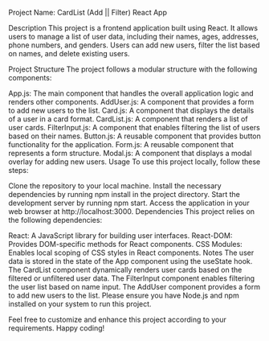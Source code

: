 Project Name: CardList (Add || Filter) React App

Description
This project is a frontend application built using React. It allows users to manage a list of user data, including their names, ages, addresses, phone numbers, and genders. Users can add new users, filter the list based on names, and delete existing users.

Project Structure
The project follows a modular structure with the following components:

App.js: The main component that handles the overall application logic and renders other components.
AddUser.js: A component that provides a form to add new users to the list.
Card.js: A component that displays the details of a user in a card format.
CardList.js: A component that renders a list of user cards.
FilterInput.js: A component that enables filtering the list of users based on their names.
Button.js: A reusable component that provides button functionality for the application.
Form.js: A reusable component that represents a form structure.
Modal.js: A component that displays a modal overlay for adding new users.
Usage
To use this project locally, follow these steps:

Clone the repository to your local machine.
Install the necessary dependencies by running npm install in the project directory.
Start the development server by running npm start.
Access the application in your web browser at http://localhost:3000.
Dependencies
This project relies on the following dependencies:

React: A JavaScript library for building user interfaces.
React-DOM: Provides DOM-specific methods for React components.
CSS Modules: Enables local scoping of CSS styles in React components.
Notes
The user data is stored in the state of the App component using the useState hook.
The CardList component dynamically renders user cards based on the filtered or unfiltered user data.
The FilterInput component enables filtering the user list based on name input.
The AddUser component provides a form to add new users to the list.
Please ensure you have Node.js and npm installed on your system to run this project.

Feel free to customize and enhance this project according to your requirements. Happy coding!